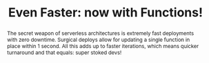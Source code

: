 ---
title: "Even Faster: now with Functions!"
speaker: Brian Leroux
event: CascadiaJS 2018
tags: ["Serverless"]
abstract: "The secret weapon of serverless architectures is extremely fast deployments with zero downtime. Surgical deploys allow for updating a single function in place within 1 second. All this adds up to faster iterations, which means quicker turnaround and that equals: super stoked devs!"
ytId: KkJ3DLDUfUY
layout: talk
---